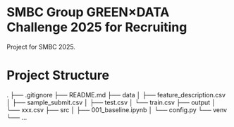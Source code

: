 # SMBC Group GREEN×DATA Challenge 2025 for Recruiting

Project for SMBC 2025.

# Project Structure

.
├── .gitignore
├── README.md
├── data
│   ├── feature_description.csv
│   ├── sample_submit.csv
│   ├── test.csv
│   └── train.csv
├── output
│   └── xxx.csv
├── src
│   ├── 001_baseline.ipynb
│   └── config.py
└── venv
    └── ...